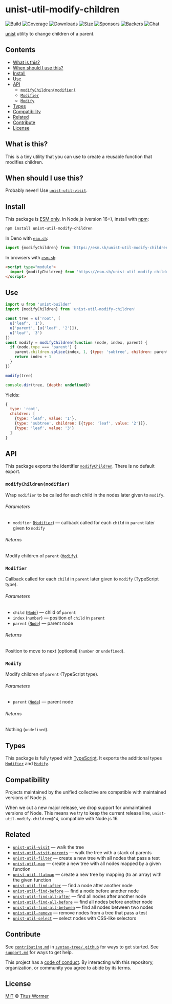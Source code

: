 # unist-util-modify-children

[![Build][build-badge]][build]
[![Coverage][coverage-badge]][coverage]
[![Downloads][downloads-badge]][downloads]
[![Size][size-badge]][size]
[![Sponsors][sponsors-badge]][collective]
[![Backers][backers-badge]][collective]
[![Chat][chat-badge]][chat]

[unist][] utility to change children of a parent.

## Contents

*   [What is this?](#what-is-this)
*   [When should I use this?](#when-should-i-use-this)
*   [Install](#install)
*   [Use](#use)
*   [API](#api)
    *   [`modifyChildren(modifier)`](#modifychildrenmodifier)
    *   [`Modifier`](#modifier)
    *   [`Modify`](#modify)
*   [Types](#types)
*   [Compatibility](#compatibility)
*   [Related](#related)
*   [Contribute](#contribute)
*   [License](#license)

## What is this?

This is a tiny utility that you can use to create a reusable function that
modifies children.

## When should I use this?

Probably never!
Use [`unist-util-visit`][unist-util-visit].

## Install

This package is [ESM only][esm].
In Node.js (version 16+), install with [npm][]:

```sh
npm install unist-util-modify-children
```

In Deno with [`esm.sh`][esmsh]:

```js
import {modifyChildren} from 'https://esm.sh/unist-util-modify-children@3'
```

In browsers with [`esm.sh`][esmsh]:

```html
<script type="module">
  import {modifyChildren} from 'https://esm.sh/unist-util-modify-children@3?bundle'
</script>
```

## Use

```js
import u from 'unist-builder'
import {modifyChildren} from 'unist-util-modify-children'

const tree = u('root', [
  u('leaf', '1'),
  u('parent', [u('leaf', '2')]),
  u('leaf', '3')
])
const modify = modifyChildren(function (node, index, parent) {
  if (node.type === 'parent') {
    parent.children.splice(index, 1, {type: 'subtree', children: parent.children})
    return index + 1
  }
})

modify(tree)

console.dir(tree, {depth: undefined})
```

Yields:

```js
{
  type: 'root',
  children: [
    {type: 'leaf', value: '1'},
    {type: 'subtree', children: [{type: 'leaf', value: '2'}]},
    {type: 'leaf', value: '3'}
  ]
}
```

## API

This package exports the identifier [`modifyChildren`][api-modifychildren].
There is no default export.

### `modifyChildren(modifier)`

Wrap `modifier` to be called for each child in the nodes later given to
`modify`.

###### Parameters

*   `modifier` ([`Modifier`][api-modifier])
    — callback called for each `child` in `parent` later given to `modify`

###### Returns

Modify children of `parent` ([`Modify`][api-modify]).

### `Modifier`

Callback called for each `child` in `parent` later given to `modify`
(TypeScript type).

###### Parameters

*   `child` ([`Node`][node])
    — child of `parent`
*   `index` (`number`)
    — position of `child` in `parent`
*   `parent` ([`Node`][node])
    — parent node

###### Returns

Position to move to next (optional) (`number` or `undefined`).

### `Modify`

Modify children of `parent` (TypeScript type).

###### Parameters

*   `parent` ([`Node`][node])
    — parent node

###### Returns

Nothing (`undefined`).

## Types

This package is fully typed with [TypeScript][].
It exports the additional types [`Modifier`][api-modifier] and
[`Modify`][api-modify].

## Compatibility

Projects maintained by the unified collective are compatible with maintained
versions of Node.js.

When we cut a new major release, we drop support for unmaintained versions of
Node.
This means we try to keep the current release line,
`unist-util-modify-children@^4`, compatible with Node.js 16.

## Related

*   [`unist-util-visit`](https://github.com/syntax-tree/unist-util-visit)
    — walk the tree
*   [`unist-util-visit-parents`](https://github.com/syntax-tree/unist-util-visit-parents)
    — walk the tree with a stack of parents
*   [`unist-util-filter`](https://github.com/syntax-tree/unist-util-filter)
    — create a new tree with all nodes that pass a test
*   [`unist-util-map`](https://github.com/syntax-tree/unist-util-map)
    — create a new tree with all nodes mapped by a given function
*   [`unist-util-flatmap`](https://gitlab.com/staltz/unist-util-flatmap)
    — create a new tree by mapping (to an array) with the given function
*   [`unist-util-find-after`](https://github.com/syntax-tree/unist-util-find-after)
    — find a node after another node
*   [`unist-util-find-before`](https://github.com/syntax-tree/unist-util-find-before)
    — find a node before another node
*   [`unist-util-find-all-after`](https://github.com/syntax-tree/unist-util-find-all-after)
    — find all nodes after another node
*   [`unist-util-find-all-before`](https://github.com/syntax-tree/unist-util-find-all-before)
    — find all nodes before another node
*   [`unist-util-find-all-between`](https://github.com/mrzmmr/unist-util-find-all-between)
    — find all nodes between two nodes
*   [`unist-util-remove`](https://github.com/syntax-tree/unist-util-remove)
    — remove nodes from a tree that pass a test
*   [`unist-util-select`](https://github.com/syntax-tree/unist-util-select)
    — select nodes with CSS-like selectors

## Contribute

See [`contributing.md`][contributing] in [`syntax-tree/.github`][health] for
ways to get started.
See [`support.md`][support] for ways to get help.

This project has a [code of conduct][coc].
By interacting with this repository, organization, or community you agree to
abide by its terms.

## License

[MIT][license] © [Titus Wormer][author]

<!-- Definitions -->

[build-badge]: https://github.com/syntax-tree/unist-util-modify-children/workflows/main/badge.svg

[build]: https://github.com/syntax-tree/unist-util-modify-children/actions

[coverage-badge]: https://img.shields.io/codecov/c/github/syntax-tree/unist-util-modify-children.svg

[coverage]: https://codecov.io/github/syntax-tree/unist-util-modify-children

[downloads-badge]: https://img.shields.io/npm/dm/unist-util-modify-children.svg

[downloads]: https://www.npmjs.com/package/unist-util-modify-children

[size-badge]: https://img.shields.io/badge/dynamic/json?label=minzipped%20size&query=$.size.compressedSize&url=https://deno.bundlejs.com/?q=unist-util-modify-children

[size]: https://bundlejs.com/?q=unist-util-modify-children

[sponsors-badge]: https://opencollective.com/unified/sponsors/badge.svg

[backers-badge]: https://opencollective.com/unified/backers/badge.svg

[collective]: https://opencollective.com/unified

[chat-badge]: https://img.shields.io/badge/chat-discussions-success.svg

[chat]: https://github.com/syntax-tree/unist/discussions

[npm]: https://docs.npmjs.com/cli/install

[esm]: https://gist.github.com/sindresorhus/a39789f98801d908bbc7ff3ecc99d99c

[esmsh]: https://esm.sh

[typescript]: https://www.typescriptlang.org

[license]: license

[author]: https://wooorm.com

[health]: https://github.com/syntax-tree/.github

[contributing]: https://github.com/syntax-tree/.github/blob/main/contributing.md

[support]: https://github.com/syntax-tree/.github/blob/main/support.md

[coc]: https://github.com/syntax-tree/.github/blob/main/code-of-conduct.md

[unist]: https://github.com/syntax-tree/unist

[node]: https://github.com/syntax-tree/unist#nodes

[unist-util-visit]: https://github.com/syntax-tree/unist-util-visit

[api-modifychildren]: #modifychildrenmodifier

[api-modifier]: #modifier

[api-modify]: #modify
